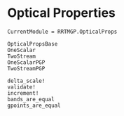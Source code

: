# Optical Properties

```@meta
CurrentModule = RRTMGP.OpticalProps
```

```@docs
OpticalPropsBase
OneScalar
TwoStream
OneScalarPGP
TwoStreamPGP
```

```@docs
delta_scale!
validate!
increment!
bands_are_equal
gpoints_are_equal
```

